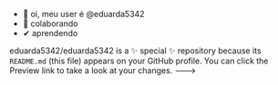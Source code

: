 - 👋 oi, meu user é @eduarda5342
- 💞️ colaborando  
- ✔ aprendendo 

eduarda5342/eduarda5342 is a ✨ special ✨ repository because its `README.md` (this file) appears on your GitHub profile.
You can click the Preview link to take a look at your changes.
--->
